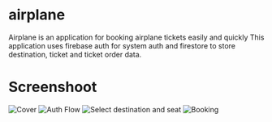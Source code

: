 # airplane 


Airplane is an application for booking airplane tickets easily and quickly This application uses firebase auth for system auth and firestore to store destination, ticket and ticket order data.


# Screenshoot

![Cover](https://ik.imagekit.io/akutegar/akutegar/airplane/Cover.png?updatedAt=1702307656128)
![Auth Flow ](https://ik.imagekit.io/akutegar/akutegar/airplane/1.png?updatedAt=1702307656800)
![Select destination and seat ](https://ik.imagekit.io/akutegar/akutegar/airplane/2.png?updatedAt=1702307656687)
![Booking](https://ik.imagekit.io/akutegar/akutegar/airplane/3.png?updatedAt=1702307656142)
